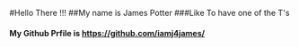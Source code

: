   #Hello There !!!
  ##My name is James Potter
  ###Like To have one of the T's
  #### My Github Prfile is https://github.com/iamj4james/

